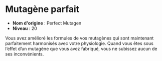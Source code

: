 # Mutagène parfait

 * **Nom d'origine** : Perfect Mutagen
 * **Niveau** : 20


<p>Vous avez amélioré les formules de vos mutagènes qui sont maintenant parfaitement harmonisés avec votre physiologie. Quand vous êtes sous l’effet d’un mutagène que vous avez fabriqué, vous ne subissez aucun de ses inconvénients.</p>